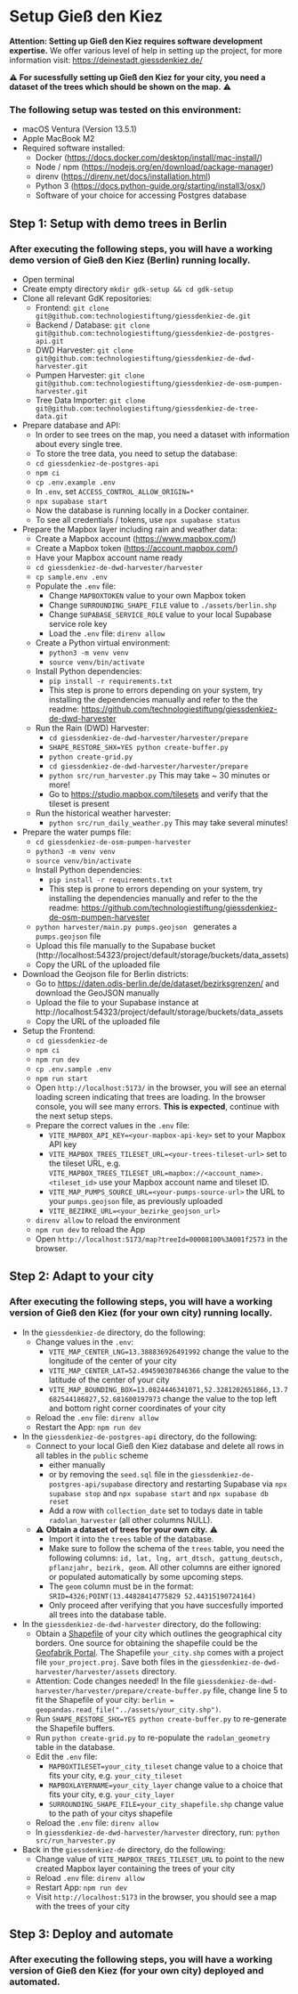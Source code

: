 # Setup Gieß den Kiez

**Attention: Setting up Gieß den Kiez requires software development expertise.** We offer various level of help in setting up the project, for more information visit: https://deinestadt.giessdenkiez.de/

⚠️ **For sucessfully setting up Gieß den Kiez for your city, you need a dataset of the trees which should be shown on the map.** ⚠️ 

### The following setup was tested on this environment:
- macOS Ventura (Version 13.5.1)
- Apple MacBook M2
- Required software installed:
    - Docker (https://docs.docker.com/desktop/install/mac-install/)
    - Node / npm (https://nodejs.org/en/download/package-manager)
    - direnv (https://direnv.net/docs/installation.html)
    - Python 3 (https://docs.python-guide.org/starting/install3/osx/)
    - Software of your choice for accessing Postgres database

## Step 1: Setup with demo trees in Berlin
### After executing the following steps, you will have a working demo version of Gieß den Kiez (Berlin) running locally. 

- Open terminal
- Create empty directory `mkdir gdk-setup && cd gdk-setup`
- Clone all relevant GdK repositories:
    - Frontend: `git clone git@github.com:technologiestiftung/giessdenkiez-de.git`
    - Backend / Database: `git clone git@github.com:technologiestiftung/giessdenkiez-de-postgres-api.git`
    - DWD Harvester: `git clone git@github.com:technologiestiftung/giessdenkiez-de-dwd-harvester.git`
    - Pumpen Harvester: `git clone git@github.com:technologiestiftung/giessdenkiez-de-osm-pumpen-harvester.git`
    - Tree Data Importer: `git clone git@github.com:technologiestiftung/giessdenkiez-de-tree-data.git`
- Prepare database and API:
    - In order to see trees on the map, you need a dataset with information about every single tree.
    - To store the tree data, you need to setup the database:
    - `cd giessdenkiez-de-postgres-api`
    - `npm ci` 
    - `cp .env.example .env`
    - In `.env`, set `ACCESS_CONTROL_ALLOW_ORIGIN=*`
    - `npx supabase start`
    - Now the database is running locally in a Docker container.
    - To see all credentials / tokens, use `npx supabase status`
- Prepare the Mapbox layer including rain and weather data:
    - Create a Mapbox account (https://www.mapbox.com/)
    - Create a Mapbox token (https://account.mapbox.com/)
    - Have your Mapbox account name ready
    - `cd giessdenkiez-de-dwd-harvester/harvester`
    - `cp sample.env .env`
    - Populate the `.env` file:
        - Change `MAPBOXTOKEN` value to your own Mapbox token
        - Change `SURROUNDING_SHAPE_FILE` value to `./assets/berlin.shp`
        - Change `SUPABASE_SERVICE_ROLE` value to your local Supabase service role key
        - Load the `.env` file: `direnv allow`
    - Create a Python virtual environment:
        - `python3 -m venv venv`
        - `source venv/bin/activate`
    - Install Python dependencies:
        - `pip install -r requirements.txt`
        - This step is prone to errors depending on your system, try installing the dependencies manually and refer to the the readme: https://github.com/technologiestiftung/giessdenkiez-de-dwd-harvester
    - Run the Rain (DWD) Harvester:
        - `cd giessdenkiez-de-dwd-harvester/harvester/prepare`
        - `SHAPE_RESTORE_SHX=YES python create-buffer.py`
        - `python create-grid.py`
        - `cd giessdenkiez-de-dwd-harvester/harvester/prepare`
        - `python src/run_harvester.py` This may take ~ 30 minutes or more!
        - Go to https://studio.mapbox.com/tilesets and verify that the tileset is present
    - Run the historical weather harvester:
        - `python src/run_daily_weather.py` This may take several minutes!
- Prepare the water pumps file:
    - `cd giessdenkiez-de-osm-pumpen-harvester`
    - `python3 -m venv venv`
    - `source venv/bin/activate`
    - Install Python dependencies:
        - `pip install -r requirements.txt`
        - This step is prone to errors depending on your system, try installing the dependencies manually and refer to the the readme: https://github.com/technologiestiftung/giessdenkiez-de-osm-pumpen-harvester
    - `python harvester/main.py pumps.geojson ` generates a `pumps.geojson` file
    - Upload this file manually to the Supabase bucket (http://localhost:54323/project/default/storage/buckets/data_assets)
    - Copy the URL of the uploaded file
- Download the Geojson file for Berlin districts:
    - Go to https://daten.odis-berlin.de/de/dataset/bezirksgrenzen/ and download the GeoJSON manually
    - Upload the file to your Supabase instance at http://localhost:54323/project/default/storage/buckets/data_assets
    - Copy the URL of the uploaded file
- Setup the Frontend:
    - `cd giessdenkiez-de`
    - `npm ci`
    - `npm run dev`
    - `cp .env.sample .env`
    - `npm run start`
    - Open `http://localhost:5173/` in the browser, you will see an eternal loading screen indicating that trees are loading. In the browser console, you will see many errors. **This is expected**, continue with the next setup steps.
    - Prepare the correct values in the `.env` file:
        - `VITE_MAPBOX_API_KEY=<your-mapbox-api-key>` set to your Mapbox API key
        - `VITE_MAPBOX_TREES_TILESET_URL=<your-trees-tileset-url>` set to the tileset URL, e.g. `VITE_MAPBOX_TREES_TILESET_URL=mapbox://<account_name>.<tileset_id>` use your Mapbox account name and tileset ID.
        - `VITE_MAP_PUMPS_SOURCE_URL=<your-pumps-source-url>` the URL to your `pumps.geojson` file, as previously uploaded
        - `VITE_BEZIRKE_URL=<your_bezirke_geojson_url>`
    - `direnv allow` to reload the environment
    - `npm run dev` to reload the App
    - Open `http://localhost:5173/map?treeId=00008100%3A001f2573` in the browser.

## Step 2: Adapt to your city
### After executing the following steps, you will have a working version of Gieß den Kiez (for your own city) running locally.
- In the `giessdenkiez-de` directory, do the following:
    - Change values in the `.env`:
        - `VITE_MAP_CENTER_LNG=13.388836926491992` change the value to the longitude of the center of your city
        - `VITE_MAP_CENTER_LAT=52.494590307846366` change the value to the latitude of the center of your city
        - `VITE_MAP_BOUNDING_BOX=13.0824446341071,52.3281202651866,13.7682544186827,52.681600197973` change the value to the top left and bottom right corner coordinates of your city
    - Reload the `.env` file: `direnv allow`
    - Restart the App: `npm run dev`
- In the `giessdenkiez-de-postgres-api` directory, do the following:
    - Connect to your local Gieß den Kiez database and delete all rows in all tables in the `public` scheme
        - either manually
        - or by removing the `seed.sql` file in the `giessdenkiez-de-postgres-api/supabase` directory and restarting Supabase via `npx supabase stop` and `npx supabase start` and `npx supabase db reset`
        - Add a row with `collection_date` set to todays date in table `radolan_harvester` (all other columns NULL).
    - ⚠️ **Obtain a dataset of trees for your own city.** ⚠️ 
        - Import it into the `trees` table of the database.
        - Make sure to follow the schema of the `trees` table, you need the following columns: `id, lat, lng, art_dtsch, gattung_deutsch, pflanzjahr, bezirk, geom`. All other columns are either ignored or populated automatically by some upcoming steps.
        - The `geom` column must be in the format: `SRID=4326;POINT(13.44828414775829 52.44315190724164)`
        - Only proceed after verifying that you have succesfully imported all trees into the database table.
- In the `giessdenkiez-de-dwd-harvester` directory, do the following:
    - Obtain a [Shapefile](https://desktop.arcgis.com/en/arcmap/latest/manage-data/shapefiles/what-is-a-shapefile.htm) of your city which outlines the geographical city borders. One source for obtaining the shapefile could be the [Geofabrik Portal](https://www.geofabrik.de/de/data/shapefiles.html). The Shapefile `your_city.shp` comes with a project file `your_project.proj`. Save both files in the `giessdenkiez-de-dwd-harvester/harvester/assets` directory.
    - Attention: Code changes needed! In the file `giessdenkiez-de-dwd-harvester/harvester/prepare/create-buffer.py` file, change line 5 to fit the Shapefile of your city: `berlin = geopandas.read_file("../assets/your_city.shp")`.
    - Run `SHAPE_RESTORE_SHX=YES python create-buffer.py` to re-generate the Shapefile buffers.
    - Run `python create-grid.py` to re-populate the `radolan_geometry` table in the database.
    - Edit the `.env` file:
        - `MAPBOXTILESET=your_city_tileset` change value to a choice that fits your city, e.g. `your_city_tileset`
        - `MAPBOXLAYERNAME=your_city_layer` change value to a choice that fits your city, e.g. `your_city_layer`
        - `SURROUNDING_SHAPE_FILE=your_city_shapefile.shp` change value to the path of your citys shapefile
    - Reload the `.env` file: `direnv allow`
    - In `giessdenkiez-de-dwd-harvester/harvester` directory, run: `python src/run_harvester.py`
- Back in the `giessdenkiez-de` directory, do the following:
    - Change value of `VITE_MAPBOX_TREES_TILESET_URL` to point to the new created Mapbox layer containing the trees of your city
    - Reload `.env` file: `direnv allow`
    - Restart App: `npm run dev`
    - Visit `http://localhost:5173` in the browser, you should see a map with the trees of your city

## Step 3: Deploy and automate
### After executing the following steps, you will have a working version of Gieß den Kiez (for your own city) deployed and automated.